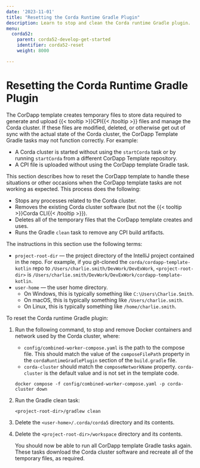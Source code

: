 ```yaml
---
date: '2023-11-01'
title: "Resetting the Corda Runtime Gradle Plugin"
description: Learn to stop and clean the Corda runtime Gradle plugin.
menu:
  corda52:
    parent: corda52-develop-get-started
    identifier: corda52-reset
    weight: 8000

---
```

# Resetting the Corda Runtime Gradle Plugin

The CorDapp template creates temporary files to store data required to generate and upload {{< tooltip >}}CPI{{< /tooltip >}} files and manage the Corda cluster.
If these files are modified, deleted, or otherwise get out of sync with the actual state of the Corda cluster, the CorDapp Template Gradle tasks may not function correctly.
For example:

* A Corda cluster is started without using the `startCorda` task or by running `startCorda` from a different CorDapp Template repository.
* A CPI file is uploaded without using the CorDapp template Gradle task.

This section describes how to reset the CorDapp template to handle these situations or other occasions when the CorDapp template tasks are not working as expected.
This process does the following:

* Stops any processes related to the Corda cluster.
* Removes the existing Corda cluster software (but not the {{< tooltip >}}Corda CLI{{< /tooltip >}}).
* Deletes all of the temporary files that the CorDapp template creates and uses.
* Runs the Gradle `clean` task to remove any CPI build artifacts.

The instructions in this section use the following terms:

* `project-root-dir` — the project directory of the IntelliJ project contained in the repo.
   For example, if you git-cloned the `corda/cordapp-template-kotlin` repo to `/Users/charlie.smith/DevWork/DevExWork`, `<project-root-dir>` is `/Users/charlie.smith/DevWork/DevExWork/cordapp-template-kotlin`.
* `user-home` — the user home directory.
  * On Windows, this is typically something like `C:\Users\Charlie.Smith`.
  * On macOS, this is typically something like `/Users/charlie.smith`.
  * On Linux, this is typically something like `/home/charlie.smith`.

To reset the Corda runtime Gradle plugin:

1. Run the following command, to stop and remove Docker containers and network used by the Corda cluster, where:
   * `config/combined-worker-compose.yaml` is the path to the compose file. This should match the value of the `composeFilePath` property in the `cordaRuntimeGradlePlugin` section of the `build.gradle` file.
   * `corda-cluster` should match the `composeNetworkName` property. `corda-cluster` is the default value and is not set in the template code.

   ```shell
   docker compose -f config/combined-worker-compose.yaml -p corda-cluster down
   ```
   
1. Run the Gradle clean task:
   ```shell
   <project-root-dir>/gradlew clean
   ```
1. Delete the `<user-home>/.corda/corda5` directory and its contents.

1. Delete the `<project-root-dir>/workspace` directory and its contents.

   You should now be able to run all CorDapp template Gradle tasks again. These tasks download the Corda cluster software and recreate all of the temporary files, as required.

